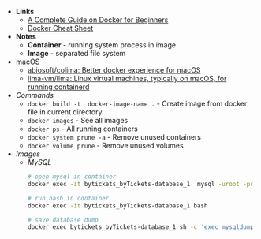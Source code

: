 - **Links**
	- [A Complete Guide on Docker for Beginners](https://www.analyticsvidhya.com/blog/2021/10/a-complete-guide-on-docker-for-beginners/)
	- [Docker Cheat Sheet](https://github.com/wsargent/docker-cheat-sheet)
- **Notes**
	- **Container** - running system process in image
	- **Image** - separated file system
- [macOS](../OS's/macOS.md)
	- [abiosoft/colima: Better docker experience for macOS](https://github.com/abiosoft/colima)
	- [lima-vm/lima: Linux virtual machines, typically on macOS, for running containerd](https://github.com/lima-vm/lima)
- *Commands*
	- `docker build -t  docker-image-name .` - Create image from docker file in current directory
	- `docker images` - See all images
	- `docker ps` - All running containers
	- `docker system prune -a` - Remove unused containers
	- `docker volume prune` - Remove unused volumes
- *Images*
	- *MySQL*
		```bash
		# open mysql in container
		docker exec -it bytickets_byTickets-database_1  mysql -uroot -proot

		# run bash in container
		docker exec -it bytickets_byTickets-database_1 bash 

		# save database dump
		docker exec bytickets_byTickets-database_1 sh -c 'exec mysqldump --all-databases -uroot -p"root"' > dump.sql
		```